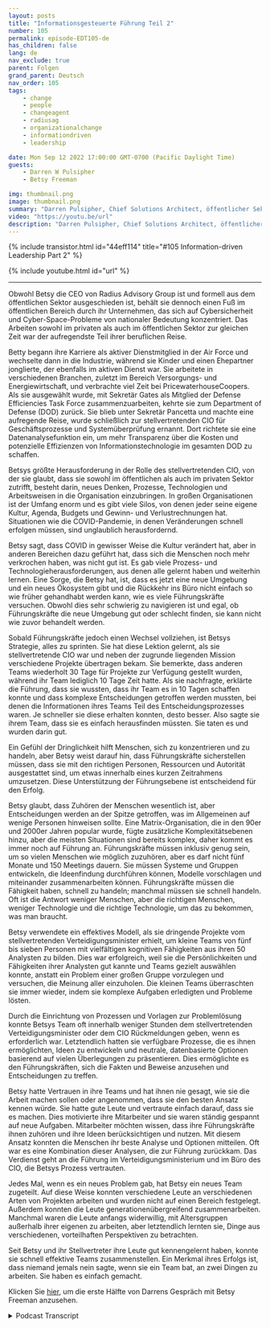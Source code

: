 ```yaml
---
layout: posts
title: "Informationsgesteuerte Führung Teil 2"
number: 105
permalink: episode-EDT105-de
has_children: false
lang: de
nav_exclude: true
parent: Folgen
grand_parent: Deutsch
nav_order: 105
tags:
    - change
    - people
    - changeagent
    - radiusag
    - organizationalchange
    - informationdriven
    - leadership

date: Mon Sep 12 2022 17:00:00 GMT-0700 (Pacific Daylight Time)
guests:
    - Darren W Pulsipher
    - Betsy Freeman

img: thumbnail.png
image: thumbnail.png
summary: "Darren Pulsipher, Chief Solutions Architect, öffentlicher Sektor, Intel, setzt sein Gespräch mit Betsy Freeman, CEO von Radius Advisory Group, über ihre Erfahrung als informationsgesteuerter Führungskraft im öffentlichen und privaten Sektor fort. Teil zwei von zwei."
video: "https://youtu.be/url"
description: "Darren Pulsipher, Chief Solutions Architect, öffentlicher Sektor, Intel, setzt sein Gespräch mit Betsy Freeman, CEO von Radius Advisory Group, über ihre Erfahrung als informationsgesteuerter Führungskraft im öffentlichen und privaten Sektor fort. Teil zwei von zwei."
---
```


<div>
{% include transistor.html id="44eff114" title="#105 Information-driven Leadership Part 2" %}

{% include youtube.html id="url" %}
</div>

---

Obwohl Betsy die CEO von Radius Advisory Group ist und formell aus dem öffentlichen Sektor ausgeschieden ist, behält sie dennoch einen Fuß im öffentlichen Bereich durch ihr Unternehmen, das sich auf Cybersicherheit und Cyber-Space-Probleme von nationaler Bedeutung konzentriert. Das Arbeiten sowohl im privaten als auch im öffentlichen Sektor zur gleichen Zeit war der aufregendste Teil ihrer beruflichen Reise.

Betty begann ihre Karriere als aktiver Dienstmitglied in der Air Force und wechselte dann in die Industrie, während sie Kinder und einen Ehepartner jonglierte, der ebenfalls im aktiven Dienst war. Sie arbeitete in verschiedenen Branchen, zuletzt im Bereich Versorgungs- und Energiewirtschaft, und verbrachte viel Zeit bei PricewaterhouseCoopers. Als sie ausgewählt wurde, mit Sekretär Gates als Mitglied der Defense Efficiencies Task Force zusammenzuarbeiten, kehrte sie zum Department of Defense (DOD) zurück. Sie blieb unter Sekretär Pancetta und machte eine aufregende Reise, wurde schließlich zur stellvertretenden CIO für Geschäftsprozesse und Systemüberprüfung ernannt. Dort richtete sie eine Datenanalysefunktion ein, um mehr Transparenz über die Kosten und potenzielle Effizienzen von Informationstechnologie im gesamten DOD zu schaffen.

Betsys größte Herausforderung in der Rolle des stellvertretenden CIO, von der sie glaubt, dass sie sowohl im öffentlichen als auch im privaten Sektor zutrifft, besteht darin, neues Denken, Prozesse, Technologien und Arbeitsweisen in die Organisation einzubringen. In großen Organisationen ist der Umfang enorm und es gibt viele Silos, von denen jeder seine eigene Kultur, Agenda, Budgets und Gewinn- und Verlustrechnungen hat. Situationen wie die COVID-Pandemie, in denen Veränderungen schnell erfolgen müssen, sind unglaublich herausfordernd.

Betsy sagt, dass COVID in gewisser Weise die Kultur verändert hat, aber in anderen Bereichen dazu geführt hat, dass sich die Menschen noch mehr verkrochen haben, was nicht gut ist. Es gab viele Prozess- und Technologieherausforderungen, aus denen alle gelernt haben und weiterhin lernen. Eine Sorge, die Betsy hat, ist, dass es jetzt eine neue Umgebung und ein neues Ökosystem gibt und die Rückkehr ins Büro nicht einfach so wie früher gehandhabt werden kann, wie es viele Führungskräfte versuchen. Obwohl dies sehr schwierig zu navigieren ist und egal, ob Führungskräfte die neue Umgebung gut oder schlecht finden, sie kann nicht wie zuvor behandelt werden.

Sobald Führungskräfte jedoch einen Wechsel vollziehen, ist Betsys Strategie, alles zu sprinten. Sie hat diese Lektion gelernt, als sie stellvertretende CIO war und neben der zugrunde liegenden Mission verschiedene Projekte übertragen bekam. Sie bemerkte, dass anderen Teams wiederholt 30 Tage für Projekte zur Verfügung gestellt wurden, während ihr Team lediglich 10 Tage Zeit hatte. Als sie nachfragte, erklärte die Führung, dass sie wussten, dass ihr Team es in 10 Tagen schaffen konnte und dass komplexe Entscheidungen getroffen werden mussten, bei denen die Informationen ihres Teams Teil des Entscheidungsprozesses waren. Je schneller sie diese erhalten konnten, desto besser. Also sagte sie ihrem Team, dass sie es einfach herausfinden müssten. Sie taten es und wurden darin gut.

Ein Gefühl der Dringlichkeit hilft Menschen, sich zu konzentrieren und zu handeln, aber Betsy weist darauf hin, dass Führungskräfte sicherstellen müssen, dass sie mit den richtigen Personen, Ressourcen und Autorität ausgestattet sind, um etwas innerhalb eines kurzen Zeitrahmens umzusetzen. Diese Unterstützung der Führungsebene ist entscheidend für den Erfolg.

Betsy glaubt, dass Zuhören der Menschen wesentlich ist, aber Entscheidungen werden an der Spitze getroffen, was im Allgemeinen auf wenige Personen hinweisen sollte. Eine Matrix-Organisation, die in den 90er und 2000er Jahren popular wurde, fügte zusätzliche Komplexitätsebenen hinzu, aber die meisten Situationen sind bereits komplex, daher kommt es immer noch auf Führung an. Führungskräfte müssen inklusiv genug sein, um so vielen Menschen wie möglich zuzuhören, aber es darf nicht fünf Monate und 150 Meetings dauern. Sie müssen Systeme und Gruppen entwickeln, die Ideenfindung durchführen können, Modelle vorschlagen und miteinander zusammenarbeiten können. Führungskräfte müssen die Fähigkeit haben, schnell zu handeln; manchmal müssen sie schnell handeln. Oft ist die Antwort weniger Menschen, aber die richtigen Menschen, weniger Technologie und die richtige Technologie, um das zu bekommen, was man braucht.

Betsy verwendete ein effektives Modell, als sie dringende Projekte vom stellvertretenden Verteidigungsminister erhielt, um kleine Teams von fünf bis sieben Personen mit vielfältigen kognitiven Fähigkeiten aus ihren 50 Analysten zu bilden. Dies war erfolgreich, weil sie die Persönlichkeiten und Fähigkeiten ihrer Analysten gut kannte und Teams gezielt auswählen konnte, anstatt ein Problem einer großen Gruppe vorzulegen und versuchen, die Meinung aller einzuholen. Die kleinen Teams überraschten sie immer wieder, indem sie komplexe Aufgaben erledigten und Probleme lösten.

Durch die Einrichtung von Prozessen und Vorlagen zur Problemlösung konnte Betsys Team oft innerhalb weniger Stunden dem stellvertretenden Verteidigungsminister oder dem CIO Rückmeldungen geben, wenn es erforderlich war. Letztendlich hatten sie verfügbare Prozesse, die es ihnen ermöglichten, Ideen zu entwickeln und neutrale, datenbasierte Optionen basierend auf vielen Überlegungen zu präsentieren. Dies ermöglichte es den Führungskräften, sich die Fakten und Beweise anzusehen und Entscheidungen zu treffen.

Betsy hatte Vertrauen in ihre Teams und hat ihnen nie gesagt, wie sie die Arbeit machen sollen oder angenommen, dass sie den besten Ansatz kennen würde. Sie hatte gute Leute und vertraute einfach darauf, dass sie es machen. Dies motivierte ihre Mitarbeiter und sie waren ständig gespannt auf neue Aufgaben. Mitarbeiter möchten wissen, dass ihre Führungskräfte ihnen zuhören und ihre Ideen berücksichtigen und nutzen. Mit diesem Ansatz konnten die Menschen ihr beste Analyse und Optionen mitteilen. Oft war es eine Kombination dieser Analysen, die zur Führung zurückkam. Das Verdienst geht an die Führung im Verteidigungsministerium und im Büro des CIO, die Betsys Prozess vertrauten.

Jedes Mal, wenn es ein neues Problem gab, hat Betsy ein neues Team zugeteilt. Auf diese Weise konnten verschiedene Leute an verschiedenen Arten von Projekten arbeiten und wurden nicht auf einen Bereich festgelegt. Außerdem konnten die Leute generationenübergreifend zusammenarbeiten. Manchmal waren die Leute anfangs widerwillig, mit Altersgruppen außerhalb ihrer eigenen zu arbeiten, aber letztendlich lernten sie, Dinge aus verschiedenen, vorteilhaften Perspektiven zu betrachten.

Seit Betsy und ihr Stellvertreter ihre Leute gut kennengelernt haben, konnte sie schnell effektive Teams zusammenstellen. Ein Merkmal ihres Erfolgs ist, dass niemand jemals nein sagte, wenn sie ein Team bat, an zwei Dingen zu arbeiten. Sie haben es einfach gemacht.

Klicken Sie [hier](episode-EDT104), um die erste Hälfte von Darrens Gespräch mit Betsy Freeman anzusehen.



<details>
<summary> Podcast Transcript </summary>

<p></p>

</details>
